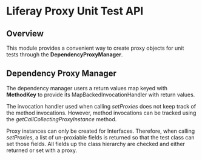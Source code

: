 # Liferay Proxy Unit Test API

## Overview

This module provides a convenient way to create proxy objects for unit tests
through the **DependencyProxyManager**.

## Dependency Proxy Manager

The dependency manager users a return values map keyed with **MethodKey** to
provide its MapBackedInvocationHandler with return values.

The invocation handler used when calling *setProxies* does not keep track of the
method invocations. However, method invocations can be tracked using the
*getCallCollectingProxyInstance* method.

Proxy instances can only be created for Interfaces. Therefore, when calling
*setProxies*, a list of un-proxiable fields is returned so that the test class
can set those fields. All fields up the class hierarchy are checked and either
 returned or set with a proxy.